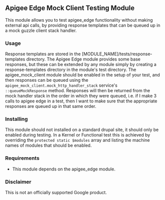 Apigee Edge Mock Client Testing Module
---

This module allows you to test apigee_edge functionality without making external api calls, by providing response templates
that can be queued up in a mock guzzle client stack handler.

### Usage

Response templates are stored in the [MODULE_NAME]/tests/response-templates directory. The Apigee Edge module provides
some base responses, but these can be extended by any module simply by creating a response-templates directory in the module's
test directory. The apigee_mock_client module should be enabled in the setup of your test, and then responses can be queued
using the `apigee_mock_client.mock_http_handler_stack` service's `::queueMockResponse` method. Responses will then be returned
from the mock handler stack in the order in which they were queued, i.e. if I make 3 calls to apigee edge in a test, then I
want to make sure that the appropriate responses are queued up in that same order.

### Installing

This module should not installed on a standard drupal site, it should only be enabled during testing. In a Kernel or Functional
test this is achieved by overriding the `protected static $modules` array and listing the machine names of modules that should
be enabled.

### Requirements

* This module depends on the apigee_edge module.

### Disclaimer

This is not an officially supported Google product.
